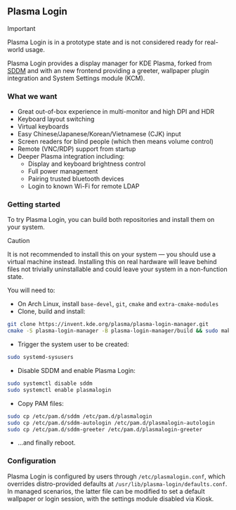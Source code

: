 ## Plasma Login

> [!important]
> Plasma Login is in a prototype state and is not considered ready for real-world usage.

Plasma Login provides a display manager for KDE Plasma, forked from [SDDM](https://github.com/sddm/sddm) and with an new frontend providing a greeter, wallpaper plugin integration and System Settings module (KCM).

### What we want

 - Great out-of-box experience in multi-monitor and high DPI and HDR
 - Keyboard layout switching
 - Virtual keyboards
 - Easy Chinese/Japanese/Korean/Vietnamese (CJK) input
 - Screen readers for blind people (which then means volume control)
 - Remote (VNC/RDP) support from startup
 - Deeper Plasma integration including:
    - Display and keyboard brightness control
    - Full power management
    - Pairing trusted bluetooth devices
    - Login to known Wi-Fi for remote LDAP

### Getting started

To try Plasma Login, you can build both repositories and install them on your system.

> [!caution]
> It is not recommended to install this on your system — you should use a virtual machine instead. Installing this on real hardware will leave behind files not trivially uninstallable and could leave your system in a non-function state.

You will need to:

- On Arch Linux, install `base-devel`, `git`, `cmake` and `extra-cmake-modules`
- Clone, build and install:

```bash
git clone https://invent.kde.org/plasma/plasma-login-manager.git
cmake -S plasma-login-manager -B plasma-login-manager/build && sudo make install -C plasma-login-manager/build
```

- Trigger the system user to be created:

```bash
sudo systemd-sysusers
```

- Disable SDDM and enable Plasma Login:

```bash
sudo systemctl disable sddm
sudo systemctl enable plasmalogin
```

- Copy PAM files:

```bash
sudo cp /etc/pam.d/sddm /etc/pam.d/plasmalogin
sudo cp /etc/pam.d/sddm-autologin /etc/pam.d/plasmalogin-autologin
sudo cp /etc/pam.d/sddm-greeter /etc/pam.d/plasmalogin-greeter
```

- …and finally reboot.

### Configuration

Plasma Login is configured by users through `/etc/plasmalogin.conf`, which overrides distro-provided defaults at `/usr/lib/plasma-login/defaults.conf`. In managed scenarios, the latter file can be modified to set a default wallpaper or login session, with the settings module disabled via Kiosk.
